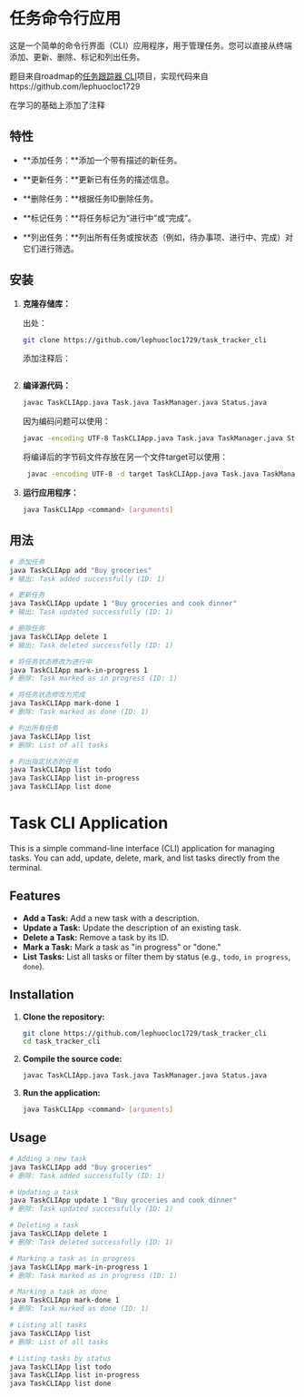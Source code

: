# 任务命令行应用

这是一个简单的命令行界面（CLI）应用程序，用于管理任务。您可以直接从终端添加、更新、删除、标记和列出任务。

题目来自roadmap的[任务跟踪器 CLI](https://roadmap.sh/projects/task-tracker)项目，实现代码来自https://github.com/lephuocloc1729

在学习的基础上添加了注释

## 特性

- **添加任务：**添加一个带有描述的新任务。

- **更新任务：**更新已有任务的描述信息。

- **删除任务：**根据任务ID删除任务。

- **标记任务：**将任务标记为“进行中”或“完成”。

- **列出任务：**列出所有任务或按状态（例如，待办事项、进行中、完成）对它们进行筛选。

## 安装

1. **克隆存储库：**

   出处：

   ```bash
   git clone https://github.com/lephuocloc1729/task_tracker_cli
   ```

   添加注释后：

   ```bash
   
   ```

   

2. **编译源代码：**

   ```bash
   javac TaskCLIApp.java Task.java TaskManager.java Status.java
   ```

   因为编码问题可以使用：

   ```bash
   javac -encoding UTF-8 TaskCLIApp.java Task.java TaskManager.java Status.java
   ```

   将编译后的字节码文件存放在另一个文件target可以使用：

   ```bash
    javac -encoding UTF-8 -d target TaskCLIApp.java Task.java TaskManager.java Status.java
   ```

3. **运行应用程序：**

   ```bash
   java TaskCLIApp <command> [arguments]
   ```

## 用法

```bash
# 添加任务
java TaskCLIApp add "Buy groceries"
# 输出: Task added successfully (ID: 1)

# 更新任务
java TaskCLIApp update 1 "Buy groceries and cook dinner"
# 输出: Task updated successfully (ID: 1)

# 删除任务
java TaskCLIApp delete 1
# 输出: Task deleted successfully (ID: 1)

# 将任务状态修改为进行中
java TaskCLIApp mark-in-progress 1
# 删除: Task marked as in progress (ID: 1)

# 将任务状态修改为完成
java TaskCLIApp mark-done 1
# 删除: Task marked as done (ID: 1)

# 列出所有任务
java TaskCLIApp list
# 删除: List of all tasks

# 列出指定状态的任务
java TaskCLIApp list todo
java TaskCLIApp list in-progress
java TaskCLIApp list done
```



# Task CLI Application

This is a simple command-line interface (CLI) application for managing tasks. You can add, update, delete, mark, and list tasks directly from the terminal.

## Features

- **Add a Task:** Add a new task with a description.
- **Update a Task:** Update the description of an existing task.
- **Delete a Task:** Remove a task by its ID.
- **Mark a Task:** Mark a task as "in progress" or "done."
- **List Tasks:** List all tasks or filter them by status (e.g., `todo`, `in progress`, `done`).

## Installation

1. **Clone the repository:**

   ```bash
   git clone https://github.com/lephuocloc1729/task_tracker_cli
   cd task_tracker_cli

2. **Compile the source code:**
   
   ```bash
   javac TaskCLIApp.java Task.java TaskManager.java Status.java
3. **Run the application:**
   
   ```bash
   java TaskCLIApp <command> [arguments]
   ```
## Usage
```bash
# Adding a new task
java TaskCLIApp add "Buy groceries"
# 删除: Task added successfully (ID: 1)

# Updating a task
java TaskCLIApp update 1 "Buy groceries and cook dinner"
# 删除: Task updated successfully (ID: 1)

# Deleting a task
java TaskCLIApp delete 1
# 删除: Task deleted successfully (ID: 1)

# Marking a task as in progress
java TaskCLIApp mark-in-progress 1
# 删除: Task marked as in progress (ID: 1)

# Marking a task as done
java TaskCLIApp mark-done 1
# 删除: Task marked as done (ID: 1)

# Listing all tasks
java TaskCLIApp list
# 删除: List of all tasks

# Listing tasks by status
java TaskCLIApp list todo
java TaskCLIApp list in-progress
java TaskCLIApp list done

```